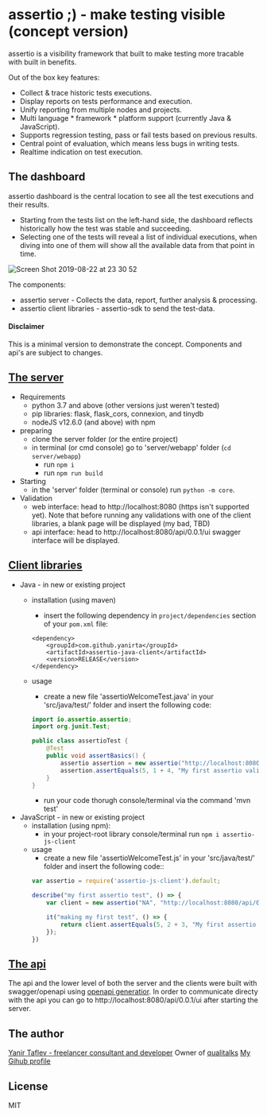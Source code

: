 # assertio ;) - make testing visible (concept version)
assertio is a visibility framework that built to make testing more tracable with built in benefits.

Out of the box key features:
- Collect & trace historic tests executions.
- Display reports on tests performance and execution.
- Unify reporting from multiple nodes and projects.
- Multi language * framework * platform support (currently Java & JavaScript).
- Supports regression testing, pass or fail tests based on previous results.
- Central point of evaluation, which means less bugs in writing tests.
- Realtime indication on test execution.

## __The dashboard__
assertio dashboard is the central location to see all the test executions and their results.
- Starting from the tests list on the left-hand side, the dashboard reflects historically how the test was stable and succeeding.
- Selecting one of the tests will reveal a list of individual executions, when diving into one of them will show all the available data from that point in time.
<img width="auto" alt="Screen Shot 2019-08-22 at 23 30 52" src="https://user-images.githubusercontent.com/6667420/63547716-67fbbb00-c535-11e9-8cff-32d3739c8076.png">

The components:
- assertio server - Collects the data, report, further analysis & processing.
- assertio client libraries - assertio-sdk to send the test-data.

#### Disclaimer
This is a minimal version to demonstrate the concept.
Components and api's are subject to changes.

## [__The server__](./server)
- Requirements
  - python 3.7 and above (other versions just weren't tested)
  - pip libraries: flask, flask_cors, connexion, and tinydb
  - nodeJS v12.6.0 (and above) with npm
- preparing
  - clone the server folder (or the entire project)
  - in terminal (or cmd console) go to 'server/webapp' folder (`cd server/webapp`)
    - run `npm i`
    - run `npm run build`
- Starting
  - in the 'server' folder (terminal or console) run `python -m core`.
-  Validation
   - web interface: head to http://localhost:8080 (https isn't supported yet).
  Note that before running any validations with one of the client libraries, a blank page will be displayed (my bad, TBD)
   - api interface: head to http://localhost:8080/api/0.0.1/ui swagger interface will be displayed.



## [__Client libraries__](./clients)
- Java - in new or existing project
  - installation (using maven)
    - insert the following dependency in `project/dependencies` section of your `pom.xml` file:
    ```
    <dependency>
        <groupId>com.github.yanirta</groupId>
        <artifactId>assertio-java-client</artifactId>
        <version>RELEASE</version>
    </dependency>
    ```

  - usage 
    - create a new file 'assertioWelcomeTest.java' in your 'src/java/test/' folder and insert the following code:
    ```java
    import io.assertio.assertio;
    import org.junit.Test;

    public class assertioTest {
        @Test
        public void assertBasics() {
            assertio assertion = new assertio("http://localhost:8080/api/0.0.1", "NA");
            assertion.assertEquals(5, 1 + 4, "My first assertio validation test");
        }
    }
    ```
    - run your code thorugh console/terminal via the command 'mvn test'
- JavaScript - in new or existing project
  - installation (using npm):
    - in your project-root library console/terminal run `npm i assertio-js-client`
  - usage
    - create a new file 'assertioWelcomeTest.js' in your 'src/java/test/' folder and insert the following code::
    ```JavaScript
    var assertio = require('assertio-js-client').default;

    describe("my first assertio test", () => {
        var client = new assertio("NA", "http://localhost:8080/api/0.0.1");

        it("making my first test", () => {
            return client.assertEquals(5, 2 + 3, "My first assertio validation");
        });
    })
    ```

## [__The api__](./api)
The api and the lower level of both the server and the clients were built with swagger/openapi using
[openapi generatior](https://github.com/OpenAPITools/openapi-generator).
In order to communicate directy with the api you can go to http://localhost:8080/api/0.0.1/ui after starting the server.

## The author
[Yanir Taflev - freelancer consultant and developer](https://il.linkedin.com/in/yanirta)
Owner of [qualitalks](https://qualitalks.com) 
[My Gihub profile](https://github.com/yanirta)

## License
MIT